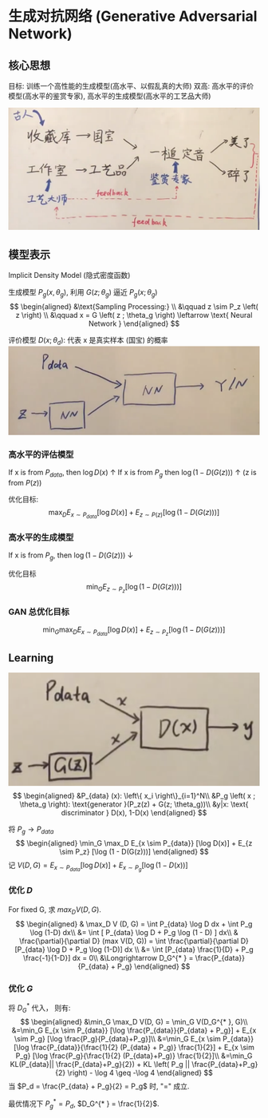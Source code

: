# 生成对抗网络 (Generative Adversarial Network)
## 核心思想 
目标: 训练一个高性能的生成模型(高水平、以假乱真的大师)
双高: 高水平的评价模型(高水平的鉴赏专家), 高水平的生成模型(高水平的工艺品大师)

![](./Figure/GANExample.png)
## 模型表示 
Implicit Density Model (隐式密度函数)

生成模型 $P_g \left( x, \theta_g \right)$, 利用 $G(z; \theta_g)$ 逼近 $P_g(x; \theta_g)$
$$
\begin{aligned}
&\text{Sampling Processing:} \\
&\qquad z \sim P_z \left( z \right) \\
&\qquad x = G \left( z ; \theta_g \right) \leftarrow \text{ Neural Network }
\end{aligned}
$$

评价模型 $D \left( x; \theta_d \right)$: 代表 x 是真实样本 (国宝) 的概率
![](./Figure/GAN2.png)

### 高水平的评估模型
If x is from $P_{data}$, then $\log D(x)$ $\uparrow$
If x is from $P_g$ then $\log (1 - D(G(z)))$ $\uparrow$ (z is from $P(z)$)

优化目标:
$$
\max_D E_{x \sim P_{data}} [\log D(x)] + E_{z\sim P(z)} [\log (1 - D(G(z)))]
$$

### 高水平的生成模型
If x is from $P_g$, then $\log (1 - D(G(z)))$ $\downarrow$ 

优化目标
$$
\min_G E_{z \sim P_z} [\log (1 - D(G(z)))]
$$

### GAN 总优化目标 
$$
\min_G \max_D E_{x \sim P_{data}} [\log D(x)] + E_{z \sim P_z} [\log (1 - D(G(z)))]
$$

## Learning
![](./Figure/GAN3.png)
$$
\begin{aligned}
&P_{data} (x): \left\{ x_i \right\}_{i=1}^N\\
&P_g \left( x ; \theta_g \right): \text{generator }(P_z(z) + G(z; \theta_g))\\
&y|x: \text{ discriminator } D(x), 1-D(x)
\end{aligned}
$$

将 $P_g \rightarrow P_{data}$
$$
\begin{aligned}
\min_G \max_D E_{x \sim P_{data}} [\log D(x)] + E_{z \sim P_z} [\log (1 - D(G(z)))]
\end{aligned}
$$
记 $V(D,G) = E_{x \sim P_{data}}[\log D(x)] + E_{x \sim P_g} [\log \left( 1 - D(x) \right)]$

### 优化 $D$
For fixed G, 求 $max_D V(D, G)$.
$$
\begin{aligned}
& \max_D V (D, G) = \int P_{data} \log D dx + \int P_g \log (1-D) dx\\
&= \int [ P_{data} \log D + P_g \log (1 - D) ] dx\\
& \frac{\partial}{\partial D} (max V(D, G)) = \int \frac{\partial}{\partial D} [P_{data} \log D + P_g \log (1-D)] dx \\
&= \int [P_{data} \frac{1}{D} + P_g \frac{-1}{1-D}] dx = 0\\
&\Longrightarrow D_G^{* }  = \frac{P_{data}}{P_{data} + P_g} 
\end{aligned}
$$

### 优化 $G$
将 $D_G^{* }$ 代入， 则有:
$$
\begin{aligned}
&\min_G \max_D V(D, G) = \min_G V(D_G^{* }, G)\\
&=\min_G E_{x \sim P_{data}} [\log \frac{P_{data}}{P_{data} + P_g}] + E_{x \sim P_g} [\log \frac{P_g}{P_{data}+P_g}]\\
&=\min_G E_{x \sim P_{data}} [\log \frac{P_{data}}{\frac{1}{2} (P_{data} + P_g)} \frac{1}{2}] + E_{x \sim P_g} [\log \frac{P_g}{\frac{1}{2} (P_{data}+P_g)} \frac{1}{2}]\\
&=\min_G KL(P_{data}|| \frac{P_{data}+P_g}{2}) + KL \left( P_g || \frac{P_{data}+P_g}{2} \right) - \log 4 \geq -\log 4
\end{aligned}
$$
当 $P_d = \frac{P_{data} + P_g}{2} = P_g$ 时, "=" 成立.

最优情况下 $P_g^{* } = P_d$, $D_G^{* } = \frac{1}{2}$.


